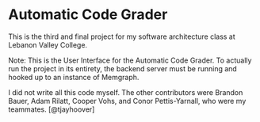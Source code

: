 # Automatic Code Grader

This is the third and final project for my software architecture class at Lebanon Valley College.

Note: This is the User Interface for the Automatic Code Grader. To actually run the project in its 
entirety, the backend server must be running and hooked up to an instance of Memgraph.

I did not write all this code myself. The other contributors were Brandon Bauer, Adam Rilatt, Cooper Vohs,
and Conor Pettis-Yarnall, who were my teammates. [@tjayhoover]
